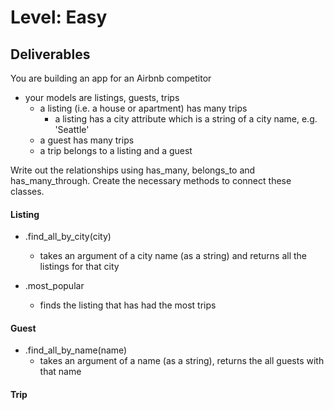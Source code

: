 # Level: Easy

## Deliverables

You are building an app for an Airbnb competitor

- your models are listings, guests, trips
  - a listing (i.e. a house or apartment) has many trips
    - a listing has a city attribute which is a string of a city name, e.g. 'Seattle'
  - a guest has many trips
  - a trip belongs to a listing and a guest

Write out the relationships using has_many, belongs_to and has_many_through.
Create the necessary methods to connect these classes.

#### Listing

<!-- - #guests
  - returns an array of all guests who have stayed at a listing  -->
<!-- - #trips
  - returns an array of all trips at a listing -->
<!-- - #trip_count
  - returns the number of trips that have been taken to that listing -->
<!-- - .all
  - returns an array of all listings -->

- .find_all_by_city(city)
  - takes an argument of a city name (as a string) and returns all the listings for that city

- .most_popular
  - finds the listing that has had the most trips 

#### Guest

<!-- - #listings
  - returns an array of all listings a guest has stayed at -->
<!-- - #trips
  - returns an array of all trips a guest has made -->
<!-- - #trip_count
  - returns the number of trips a guest has taken -->
<!-- - .all
  - returns an array of all guests -->

<!-- - .pro_traveller
  - returns an array of all guests who have made over 1 trip -->

- .find_all_by_name(name)
  - takes an argument of a name (as a string), returns the all guests with that name


#### Trip

<!-- - #listing
  - returns the listing object for the trip
- #guest
  - returns the guest object for the trip -->
<!-- - .all
  - returns an array of all trips -->

